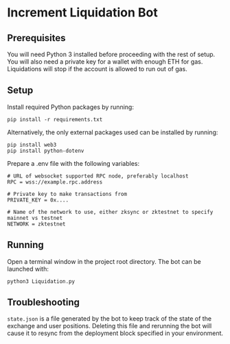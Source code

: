 # Increment Liquidation Bot

## Prerequisites

You will need Python 3 installed before proceeding with the rest of setup.
You will also need a private key for a wallet with enough ETH for gas. Liquidations will stop if the account is allowed to run out of gas.

## Setup
Install required Python packages by running:
```
pip install -r requirements.txt
```

Alternatively, the only external packages used can be installed by running:
```
pip install web3
pip install python-dotenv
```

Prepare a .env file with the following variables:
```
# URL of websocket supported RPC node, preferably localhost
RPC = wss://example.rpc.address

# Private key to make transactions from
PRIVATE_KEY = 0x....

# Name of the network to use, either zksync or zktestnet to specify mainnet vs testnet
NETWORK = zktestnet
```

## Running

Open a terminal window in the project root directory. The bot can be launched with:

`python3 Liquidation.py`

## Troubleshooting

`state.json` is a file generated by the bot to keep track of the state of the exchange and user positions. Deleting this file and rerunning the bot will cause it to resync from the deployment block specified in your environment.
